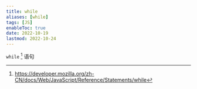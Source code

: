 ```yaml
---
title: while
aliases: [while]
tags: [JS]
enableToc: true
date: 2022-10-19
lastmod: 2022-10-24
---
```


`while` [^1] 语句

[^1]: <https://developer.mozilla.org/zh-CN/docs/Web/JavaScript/Reference/Statements/while>
